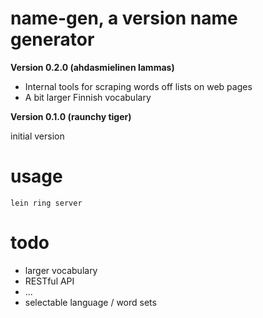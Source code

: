 name-gen, a version name generator
==================================

**Version 0.2.0 (ahdasmielinen lammas)**

* Internal tools for scraping words off lists on web pages
* A bit larger Finnish vocabulary

**Version 0.1.0 (raunchy tiger)**

initial version

usage
=====

`lein ring server`

todo
====
* larger vocabulary
* RESTful API
* ...
* selectable language / word sets


